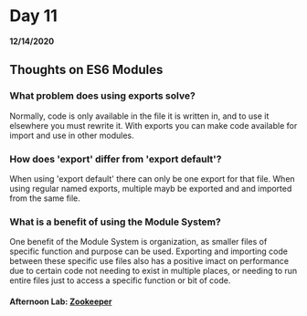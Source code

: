 # Day 11
__12/14/2020__

## Thoughts on ES6 Modules

### What problem does using exports solve?
Normally, code is only available in the file it is written in, and to use it elsewhere you must rewrite it. With exports you can make code available for import and use in other modules.

### How does 'export' differ from 'export default'?
When using 'export default' there can only be one export for that file. When using regular named exports, multiple mayb be exported and and imported from the same file.

### What is a benefit of using the Module System?
One benefit of the Module System is organization, as smaller files of specific function and purpose can be used. Exporting and importing code between these specific use files also has a positive imact on performance due to certain code not needing to exist in multiple places, or needing to run entire files just to access a specific function or bit of code.

#### Afternoon Lab: [Zookeeper](lablink)
